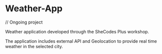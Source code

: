 # Weather-App

// Ongoing project

Weather application developed through the SheCodes Plus workshop.

The application includes external API and Geolocation to provide real time weather in the selected city. 

